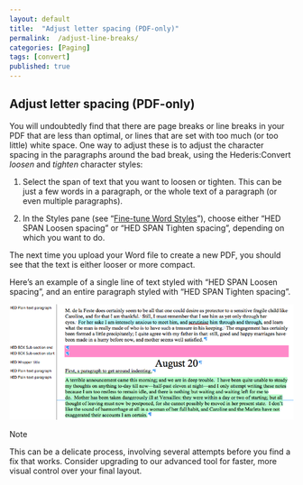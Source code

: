 ```yaml
---
layout: default
title:  "Adjust letter spacing (PDF-only)"
permalink:  /adjust-line-breaks/
categories: [Paging]
tags: [convert]
published: true
---
```


<section data-type="chapter" class="hsecchapter" data-hederis-type="hsecchapter" id="adjust-line-breaks" data-pi-attrs="id: adjust-line-breaks; data-tags: convert;" role="doc-chapter" data-tags="convert" data-author-name=" " data-book-title=" " title="Adjust letter spacing (PDF-only)"><h1 data-hederis-type="hblkchaptitle" class="hblkchaptitle" id="pnltSQ2SU">Adjust letter spacing (PDF-only)</h1><p class="hblkp" data-hederis-type="hblkp" id="p5fIwx3cp">You will undoubtedly find that there are page breaks or line breaks in your PDF that are less than optimal, or lines that are set with too much (or too little) white space. One way to adjust these is to adjust the character spacing in the paragraphs around the bad break, using the Hederis:Convert <em class="hspanem" data-hederis-type="hspanem" id="ptFD3Urxb">loosen</em> and <em class="hspanem" data-hederis-type="hspanem" id="p8wCdcP3g">tighten</em> character styles:</p><ol class="hwprnumlist" data-hederis-type="hwprnumlist" id="pzKeV7ygW"><li class="hblkoli" data-hederis-type="hblkoli" id="liwIxY0HKU"><p class="hblkoli" data-hederis-type="hblklip" id="pXQDTtRhw">Select the span of text that you want to loosen or tighten. This can be just a few words in a paragraph, or the whole text of a paragraph (or even multiple paragraphs). </p></li><li class="hblkoli" data-hederis-type="hblkoli" id="lilwvCgpPy"><p class="hblkoli" data-hederis-type="hblklip" id="pqTIpqWX4">In the Styles pane (see &#8220;<a href="{% post_url 2020-07-29-13-WorkingwithMicrosoftWord %}" data-hederis-type="hspana" id="pXD0qyf2d"><span class="Hyperlink" data-hederis-type="hspnspan" id="pwWwUn6LI">Fine-tune Word Styles</span></a>&#8221;), choose either &#8220;HED SPAN Loosen spacing&#8221; or &#8220;HED SPAN Tighten spacing&#8221;, depending on which you want to do.</p></li></ol><p class="hblkp" data-hederis-type="hblkp" id="p0F4n2EhF">The next time you upload your Word file to create a new PDF, you should see that the text is either looser or more compact.</p><p class="hblkp" data-hederis-type="hblkp" id="pElRows1p">Here&#8217;s an example of a single line of text styled with &#8220;HED SPAN Loosen spacing&#8221;, and an entire paragraph styled with &#8220;HED SPAN Tighten spacing&#8221;.</p><img data-hederis-type="hblkimg" class="hblkimg" id="pIBzrJkVE" src="/images/loosetight1.png" data-img-src="loosetight1.png"/><aside class="hwprbox box" data-hederis-type="hwprbox" id="pDJzw0SFM" data-type="sidebar"><p class="hblktype" data-hederis-type="hblktype" id="pQxBNjNFg">Note</p><p class="hblkp" data-hederis-type="hblkp" id="pdWaiH6mp">This can be a delicate process, involving several attempts before you find a fix that works. Consider upgrading to our advanced tool for faster, more visual control over your final layout.</p></aside></section>
